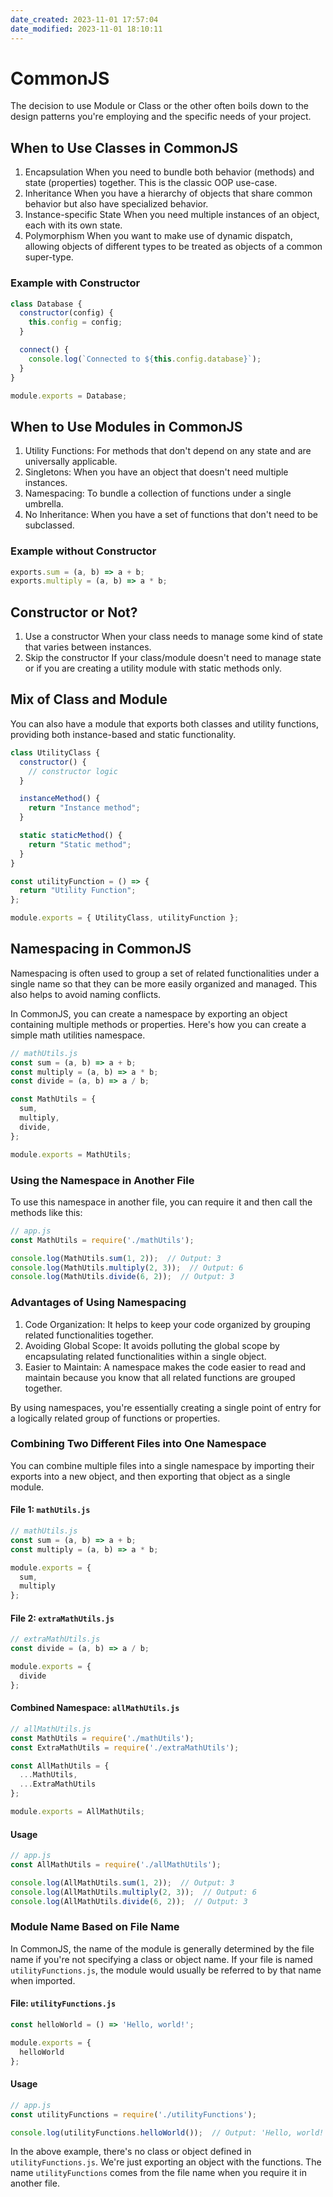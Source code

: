 ```yaml
---
date_created: 2023-11-01 17:57:04
date_modified: 2023-11-01 18:10:11
---
```

# CommonJS

The decision to use Module or Class or the other often boils down to the design patterns you're employing and the specific needs of your project.

## When to Use Classes in CommonJS

1. Encapsulation
	 When you need to bundle both behavior (methods) and state (properties) together. This is the classic OOP use-case.
2. Inheritance
	 When you have a hierarchy of objects that share common behavior but also have specialized behavior.
3. Instance-specific State
	 When you need multiple instances of an object, each with its own state.
4. Polymorphism
	 When you want to make use of dynamic dispatch, allowing objects of different types to be treated as objects of a common super-type.

### Example with Constructor

```javascript
class Database {
  constructor(config) {
    this.config = config;
  }

  connect() {
    console.log(`Connected to ${this.config.database}`);
  }
}

module.exports = Database;
```

## When to Use Modules in CommonJS

1. Utility Functions: For methods that don't depend on any state and are universally applicable.
2. Singletons: When you have an object that doesn't need multiple instances.
3. Namespacing: To bundle a collection of functions under a single umbrella.
4. No Inheritance: When you have a set of functions that don't need to be subclassed.

### Example without Constructor

```javascript
exports.sum = (a, b) => a + b;
exports.multiply = (a, b) => a * b;
```

## Constructor or Not?

1. Use a constructor
	 When your class needs to manage some kind of state that varies between instances.
2. Skip the constructor
	 If your class/module doesn't need to manage state or if you are creating a utility module with static methods only.

## Mix of Class and Module

You can also have a module that exports both classes and utility functions, providing both instance-based and static functionality.

```javascript
class UtilityClass {
  constructor() {
    // constructor logic
  }

  instanceMethod() {
    return "Instance method";
  }

  static staticMethod() {
    return "Static method";
  }
}

const utilityFunction = () => {
  return "Utility Function";
};

module.exports = { UtilityClass, utilityFunction };
```

## Namespacing in CommonJS

Namespacing is often used to group a set of related functionalities under a single name so that they can be more easily organized and managed. This also helps to avoid naming conflicts.

In CommonJS, you can create a namespace by exporting an object containing multiple methods or properties. Here's how you can create a simple math utilities namespace.

```javascript
// mathUtils.js
const sum = (a, b) => a + b;
const multiply = (a, b) => a * b;
const divide = (a, b) => a / b;

const MathUtils = {
  sum,
  multiply,
  divide,
};

module.exports = MathUtils;
```

### Using the Namespace in Another File

To use this namespace in another file, you can require it and then call the methods like this:

```javascript
// app.js
const MathUtils = require('./mathUtils');

console.log(MathUtils.sum(1, 2));  // Output: 3
console.log(MathUtils.multiply(2, 3));  // Output: 6
console.log(MathUtils.divide(6, 2));  // Output: 3
```

### Advantages of Using Namespacing

1. Code Organization: It helps to keep your code organized by grouping related functionalities together.
2. Avoiding Global Scope: It avoids polluting the global scope by encapsulating related functionalities within a single object.
3. Easier to Maintain: A namespace makes the code easier to read and maintain because you know that all related functions are grouped together.

By using namespaces, you're essentially creating a single point of entry for a logically related group of functions or properties.

### Combining Two Different Files into One Namespace

You can combine multiple files into a single namespace by importing their exports into a new object, and then exporting that object as a single module.

#### File 1: `mathUtils.js`

```javascript
// mathUtils.js
const sum = (a, b) => a + b;
const multiply = (a, b) => a * b;

module.exports = {
  sum,
  multiply
};
```

#### File 2: `extraMathUtils.js`

```javascript
// extraMathUtils.js
const divide = (a, b) => a / b;

module.exports = {
  divide
};
```

#### Combined Namespace: `allMathUtils.js`

```javascript
// allMathUtils.js
const MathUtils = require('./mathUtils');
const ExtraMathUtils = require('./extraMathUtils');

const AllMathUtils = {
  ...MathUtils,
  ...ExtraMathUtils
};

module.exports = AllMathUtils;
```

#### Usage

```javascript
// app.js
const AllMathUtils = require('./allMathUtils');

console.log(AllMathUtils.sum(1, 2));  // Output: 3
console.log(AllMathUtils.multiply(2, 3));  // Output: 6
console.log(AllMathUtils.divide(6, 2));  // Output: 3
```

### Module Name Based on File Name

In CommonJS, the name of the module is generally determined by the file name if you're not specifying a class or object name. If your file is named `utilityFunctions.js`, the module would usually be referred to by that name when imported.

#### File: `utilityFunctions.js`

```javascript
const helloWorld = () => 'Hello, world!';

module.exports = {
  helloWorld
};
```

#### Usage

```javascript
// app.js
const utilityFunctions = require('./utilityFunctions');

console.log(utilityFunctions.helloWorld());  // Output: 'Hello, world!'
```

In the above example, there's no class or object defined in `utilityFunctions.js`. We're just exporting an object with the functions. The name `utilityFunctions` comes from the file name when you require it in another file.
